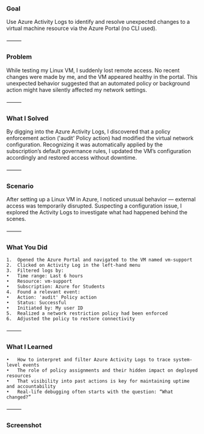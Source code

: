 ### Goal

Use Azure Activity Logs to identify and resolve unexpected changes to a virtual machine resource via the Azure Portal (no CLI used).

⸻

### Problem

While testing my Linux VM, I suddenly lost remote access. No recent changes were made by me, and the VM appeared healthy in the portal. This unexpected behavior suggested that an automated policy or background action might have silently affected my network settings.

⸻

### What I Solved

By digging into the Azure Activity Logs, I discovered that a policy enforcement action ('audit' Policy action) had modified the virtual network configuration. Recognizing it was automatically applied by the subscription’s default governance rules, I updated the VM’s configuration accordingly and restored access without downtime.

⸻

### Scenario

After setting up a Linux VM in Azure, I noticed unusual behavior — external access was temporarily disrupted. Suspecting a configuration issue, I explored the Activity Logs to investigate what had happened behind the scenes.

⸻
### What You Did
	1.	Opened the Azure Portal and navigated to the VM named vm-support
	2.	Clicked on Activity Log in the left-hand menu
	3.	Filtered logs by:
	•	Time range: Last 6 hours
	•	Resource: vm-support
	•	Subscription: Azure for Students
	4.	Found a relevant event:
	•	Action: 'audit' Policy action
	•	Status: Successful
	•	Initiated by: My user ID
	5.	Realized a network restriction policy had been enforced
	6.	Adjusted the policy to restore connectivity

⸻

### What I Learned
	•	How to interpret and filter Azure Activity Logs to trace system-level events
	•	The role of policy assignments and their hidden impact on deployed resources
	•	That visibility into past actions is key for maintaining uptime and accountability
	•	Real-life debugging often starts with the question: “What changed?”

⸻

### Screenshot
 
